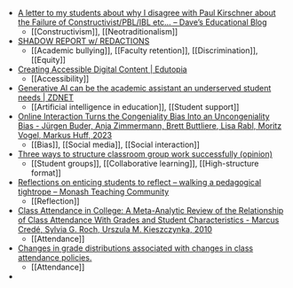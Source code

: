 - [A letter to my students about why I disagree with Paul Kirschner about the Failure of Constructivist/PBL/IBL etc… – Dave’s Educational Blog](https://davecormier.com/edblog/2023/09/18/a-letter-to-my-students-about-why-i-disagree-with-paul-kirschner-about-the-failure-of-constructivist-pbl-ibl-etc/)
	- [[Constructivism]], [[Neotraditionalism]]
- [SHADOW REPORT w/ REDACTIONS](https://docs.google.com/document/d/13niQs1KJXVOVnneZvDYz55EDAGtZfkE1eGU6ZtTGjyc/mobilebasic)
	- [[Academic bullying]], [[Faculty retention]], [[Discrimination]], [[Equity]]
- [Creating Accessible Digital Content | Edutopia](https://www.edutopia.org/article/creating-accessible-digital-content)
	- [[Accessibility]]
- [Generative AI can be the academic assistant an underserved student needs | ZDNET](https://www.zdnet.com/article/how-generative-ai-could-help-level-the-playing-field-for-underserved-students/)
	- [[Artificial intelligence in education]], [[Student support]]
- [Online Interaction Turns the Congeniality Bias Into an Uncongeniality Bias - Jürgen Buder, Anja Zimmermann, Brett Buttliere, Lisa Rabl, Moritz Vogel, Markus Huff, 2023](https://journals.sagepub.com/doi/full/10.1177/09567976231194590)
	- [[Bias]], [[Social media]], [[Social interaction]]
- [Three ways to structure classroom group work successfully (opinion)](https://www.insidehighered.com/opinion/career-advice/teaching/2023/09/13/three-ways-structure-classroom-group-work-successfully)
	- [[Student groups]], [[Collaborative learning]], [[High-structure format]]
- [Reflections on enticing students to reflect – walking a pedagogical tightrope – Monash Teaching Community](https://teaching-community.monash.edu/tightrope/)
	- [[Reflection]]
- [Class Attendance in College: A Meta-Analytic Review of the Relationship of Class Attendance With Grades and Student Characteristics - Marcus Credé, Sylvia G. Roch, Urszula M. Kieszczynka, 2010](https://journals.sagepub.com/doi/abs/10.3102/0034654310362998)
	- [[Attendance]]
- [Changes in grade distributions associated with changes in class attendance policies.](https://psycnet.apa.org/record/1976-21422-001)
	- [[Attendance]]
-